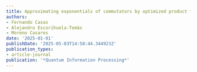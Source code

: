 ```yaml
---
title: Approximating exponentials of commutators by optimized product formulas
authors:
- Fernando Casas
- Alejandro Escorihuela-Tomàs
- Moreno Casares
date: '2025-01-01'
publishDate: '2025-05-03T14:58:44.344923Z'
publication_types:
- article-journal
publication: '*Quantum Information Processing*'
---
```

